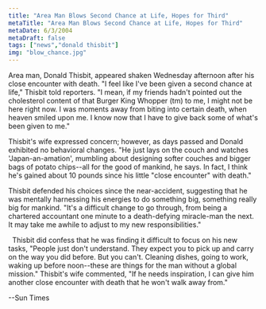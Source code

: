 ```yaml
---
title: "Area Man Blows Second Chance at Life, Hopes for Third"
metaTitle: "Area Man Blows Second Chance at Life, Hopes for Third"
metaDate: 6/3/2004
metaDraft: false
tags: ["news","donald thisbit"]
img: "blow_chance.jpg"
---
```


Area man, Donald Thisbit, appeared shaken Wednesday afternoon after his close encounter with death. "I feel like I've been given a second chance at life," Thisbit told reporters. "I mean, if my friends hadn't pointed out the cholesterol content of that Burger King Whopper (tm) to me, I might not be here right now. I was moments away from biting into certain death, when heaven smiled upon me. I know now that I have to give back some of what's been given to me."

Thisbit's wife expressed concern; however, as days passed and Donald exhibited no behavioral changes. "He just lays on the couch and watches 'Japan-an-amation', mumbling about designing softer couches and bigger bags of potato chips--all for the good of mankind, he says. In fact, I think he's gained about 10 pounds since his little "close encounter" with death."

Thisbit defended his choices since the near-accident, suggesting that he was mentally harnessing his energies to do something big, something really big for mankind. "It's a difficult change to go through, from being a chartered accountant one minute to a death-defying miracle-man the next. It may take me awhile to adjust to my new responsibilities."

  Thisbit did confess that he was finding it difficult to focus on his new tasks, "People just don't understand. They expect you to pick up and carry on the way you did before. But you can't. Cleaning dishes, going to work, waking up before noon--these are things for the man without a global mission." Thisbit's wife commented, "If he needs inspiration, I can give him another close encounter with death that he won't walk away from."

\--Sun Times
